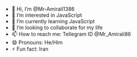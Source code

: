 - 👋 Hi, I’m @Mr-Amirali1386
- 👀 I’m interested in JavaScript
- 🌱 I’m currently learning JavaScript
- 💞️ I’m looking to collaborate for my life
- 📫 How to reach me: Tellegram ID @Mr_Amirali86
- 😄 Pronouns: He/Him
- ⚡ Fun fact: Iran

<!---
Mr-Amirali1386/Mr-Amirali1386 is a ✨ special ✨ repository because its `README.md` (this file) appears on your GitHub profile.
You can click the Preview link to take a look at your changes.
--->
